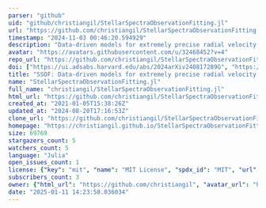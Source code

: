 ```yaml
---
parser: "github"
uid: "github/christiangil/StellarSpectraObservationFitting.jl"
url: "https://github.com/christiangil/StellarSpectraObservationFitting.jl"
timestamp: "2024-11-03 00:46:20.594929"
description: "Data-driven models for extremely precise radial velocity  (EPRV) spectra"
avatar: "https://avatars.githubusercontent.com/u/32468452?v=4"
repo_url: "https://github.com/christiangil/StellarSpectraObservationFitting.jl"
doi: ["https://ui.adsabs.harvard.edu/abs/2024arXiv240817289G", "https://ui.adsabs.harvard.edu/abs/2024ascl.soft10017G/abstract"]
title: "SSOF: Data-driven models for extremely precise radial velocity (EPRV) spectra"
name: "StellarSpectraObservationFitting.jl"
full_name: "christiangil/StellarSpectraObservationFitting.jl"
html_url: "https://github.com/christiangil/StellarSpectraObservationFitting.jl"
created_at: "2021-01-05T15:38:26Z"
updated_at: "2024-08-20T17:16:53Z"
clone_url: "https://github.com/christiangil/StellarSpectraObservationFitting.jl.git"
homepage: "https://christiangil.github.io/StellarSpectraObservationFitting.jl/"
size: 69769
stargazers_count: 5
watchers_count: 5
language: "Julia"
open_issues_count: 1
license: {"key": "mit", "name": "MIT License", "spdx_id": "MIT", "url": "https://api.github.com/licenses/mit", "node_id": "MDc6TGljZW5zZTEz"}
subscribers_count: 3
owner: {"html_url": "https://github.com/christiangil", "avatar_url": "https://avatars.githubusercontent.com/u/32468452?v=4", "login": "christiangil", "type": "User"}
date: "2025-01-11 14:23:58.036034"
---
```

